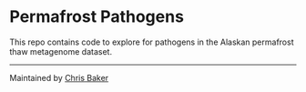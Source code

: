 # Permafrost Pathogens

This repo contains code to explore for pathogens in the Alaskan permafrost thaw metagenome dataset.




---

Maintained by [Chris Baker](https://github.com/bakerccm)
